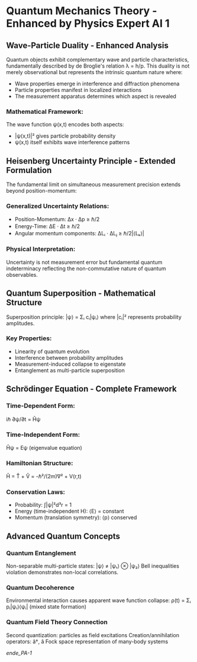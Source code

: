 # Quantum Mechanics Theory - Enhanced by Physics Expert AI 1

## Wave-Particle Duality - Enhanced Analysis
Quantum objects exhibit complementary wave and particle characteristics, fundamentally described by de Broglie's relation λ = h/p. This duality is not merely observational but represents the intrinsic quantum nature where:
- Wave properties emerge in interference and diffraction phenomena
- Particle properties manifest in localized interactions
- The measurement apparatus determines which aspect is revealed

### Mathematical Framework:
The wave function ψ(x,t) encodes both aspects:
- |ψ(x,t)|² gives particle probability density
- ψ(x,t) itself exhibits wave interference patterns

## Heisenberg Uncertainty Principle - Extended Formulation
The fundamental limit on simultaneous measurement precision extends beyond position-momentum:

### Generalized Uncertainty Relations:
- Position-Momentum: Δx · Δp ≥ ℏ/2
- Energy-Time: ΔE · Δt ≥ ℏ/2
- Angular momentum components: ΔLᵢ · ΔLⱼ ≥ ℏ/2|⟨Lₖ⟩|

### Physical Interpretation:
Uncertainty is not measurement error but fundamental quantum indeterminacy reflecting the non-commutative nature of quantum observables.

## Quantum Superposition - Mathematical Structure
Superposition principle: |ψ⟩ = Σᵢ cᵢ|ψᵢ⟩ where |cᵢ|² represents probability amplitudes.

### Key Properties:
- Linearity of quantum evolution
- Interference between probability amplitudes
- Measurement-induced collapse to eigenstate
- Entanglement as multi-particle superposition

## Schrödinger Equation - Complete Framework

### Time-Dependent Form:
iℏ ∂ψ/∂t = Ĥψ

### Time-Independent Form:
Ĥψ = Eψ (eigenvalue equation)

### Hamiltonian Structure:
Ĥ = T̂ + V̂ = -ℏ²/(2m)∇² + V(r,t)

### Conservation Laws:
- Probability: ∫|ψ|²d³r = 1
- Energy (time-independent H): ⟨E⟩ = constant
- Momentum (translation symmetry): ⟨p⟩ conserved

## Advanced Quantum Concepts

### Quantum Entanglement
Non-separable multi-particle states: |ψ⟩ ≠ |ψ₁⟩ ⊗ |ψ₂⟩
Bell inequalities violation demonstrates non-local correlations.

### Quantum Decoherence
Environmental interaction causes apparent wave function collapse:
ρ(t) = Σᵢ pᵢ|ψᵢ⟩⟨ψᵢ| (mixed state formation)

### Quantum Field Theory Connection
Second quantization: particles as field excitations
Creation/annihilation operators: â†, â
Fock space representation of many-body systems

_ende_PA-1_